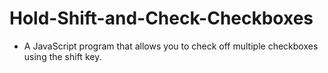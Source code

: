 # Hold-Shift-and-Check-Checkboxes

- A JavaScript program that allows you to check off multiple checkboxes using the shift key.
